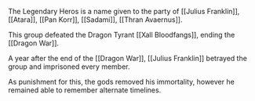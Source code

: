 The Legendary Heros is a name given to the party of [[Julius Franklin]], [[Atara]], [[Pan Korr]], [[Sadami]], [[Thran Avaernus]].

This group defeated the Dragon Tyrant [[Xall Bloodfangs]], ending the [[Dragon War]].

A year after the end of the [[Dragon War]], [[Julius Franklin]] betrayed the group and imprisoned every member.

As punishment for this, the gods removed his immortality, however he remained able to remember alternate timelines.
